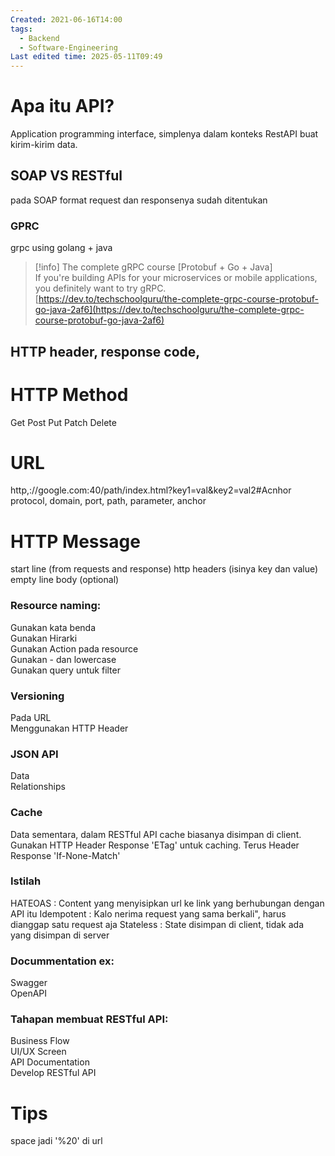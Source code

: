 ```yaml
---
Created: 2021-06-16T14:00
tags:
  - Backend
  - Software-Engineering
Last edited time: 2025-05-11T09:49
---
```

# Apa itu API?
Application programming interface, simplenya dalam konteks RestAPI buat kirim-kirim data.
## SOAP VS RESTful
pada SOAP format request dan responsenya sudah ditentukan
  
### GPRC
grpc using golang + java

> [!info] The complete gRPC course [Protobuf + Go + Java]  
> If you're building APIs for your microservices or mobile applications, you definitely want to try gRPC.  
> [https://dev.to/techschoolguru/the-complete-grpc-course-protobuf-go-java-2af6](https://dev.to/techschoolguru/the-complete-grpc-course-protobuf-go-java-2af6)  
## HTTP header, response code,
# HTTP Method
Get
Post
Put
Patch
Delete
  
# URL
http,://google.com:40/path/index.html?key1=val&key2=val2\#Acnhor
protocol, domain, port, path, parameter, anchor
  
# HTTP Message
start line (from requests and response)
http headers (isinya key dan value)
empty line
body (optional)
  
### Resource naming:
Gunakan kata benda  
Gunakan Hirarki  
Gunakan Action pada resource  
Gunakan - dan lowercase  
Gunakan query untuk filter  
  
### Versioning
Pada URL  
Menggunakan HTTP Header  
  
### JSON API
Data  
Relationships  
  
### Cache
Data sementara, dalam RESTful API cache biasanya disimpan di client.
Gunakan HTTP Header Response 'ETag' untuk caching.
Terus Header Response 'If-None-Match'
  
### Istilah
HATEOAS : Content yang menyisipkan url ke link yang berhubungan dengan API itu
Idempotent : Kalo nerima request yang sama berkali", harus dianggap satu request aja
Stateless : State disimpan di client, tidak ada yang disimpan di server
  
### Docummentation ex:
Swagger  
OpenAPI  
  
### Tahapan membuat RESTful API:
Business Flow  
UI/UX Screen  
API Documentation  
Develop RESTful API  
  
# Tips
space jadi '%20' di url